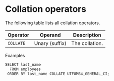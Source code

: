 Collation operators 
========================================



The following table lists all collation operators.


| Operator  |    Operand     |  Description   |
|-----------|----------------|----------------|
| `COLLATE` | Unary (suffix) | The collation. |



Examples

```javascript
SELECT last_name
  FROM employees
 ORDER BY last_name COLLATE UTF8MB4_GENERAL_CI;
```


